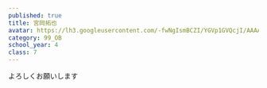 ```yaml
---
published: true
title: 宮岡拓也
avatar: https://lh3.googleusercontent.com/-fwNgIsmBCZI/YGVp1GVQcjI/AAAAAAAAUo0/MT156B4fbGwmJRx1BE1Se6mibriISqYywCE0YBhgLKroEAL1Ocqy7sqw3qxeYGbAt4OZ-sMVgOOUS9anYiCqUpLNsJXaHXQfJ-qnYMs3ci0i5mmbKv1f82i36Glf2kbdIs0AbfTXcJQUyBwYZ3ydwEfVRVEiQ5FGisbNGZtQ6l6qQbRaNcsbDImtdHLd1ete0EvWxoLDbSF_68jhqrVsW5V-NizAtOlgsdeApwjZcv2oF9V5_sLcxyXqVU76G8FDZbj2Z8M71r5s4scEmExURyMiTCrttFp0UN51X5kwWvHTjqPMHursk3labHd6gRt1U-ZrWmz7JE61o945CgB6mvKUh8RxpvId2SzX-nVBTSy_MC9yP_BwM2fUA4raNqXR1UrB9_YekAH7Kgqs0J9lebcb_dS0A9jD-P8vU-5u-yUJl7KTYQXENo1fr0L6oBJ_xXMDtUT_Ott7LxKmwcid9_UMKPX3B8uMZFKv6Rp2K7QtAp5e45jOGbBBh-yWozpenB9BblHqI-Eq7X4IJT0Qm-AIds8_OHo7G1UCOF5cfXIk9i2BD_CAF9Fkto8mnvq59Dhs7T9PuTzSBDeU7n3es2cMD4lOmaXQ3o3zbwJ4CpYKQRfB4ZznvYlLSfUpn1i5lP-4eX0i539_UMW2DYFmX1rtpd0KLSaF_7B1jJV9jT-QT8TPdxx4WMiAOkinXwKvJ6y1vQNKow7KwbXDfW_BuYybUPJFkkKIMRSreE2ny4GKTF7aUtDMzcHymmrfh0fVgVIhwp7UX8FW3dRFGfsqkfnVb8YTOfxV0xVMNMKvYlYMG/1604732877618.jpg
category: 99_OB
school_year: 4
class: 7
---
```

よろしくお願いします
